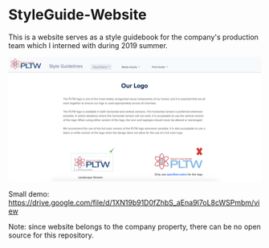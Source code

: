 # StyleGuide-Website
This is a website serves as a style guidebook for the company's production team which I interned with during 2019 summer.

![Sreenhot](styleguide.png)

Small demo: https://drive.google.com/file/d/1XN19b91D0fZhbS_aEna9I7oL8cWSPmbm/view

Note: since website belongs to the company property, there can be no open source for this repository.
